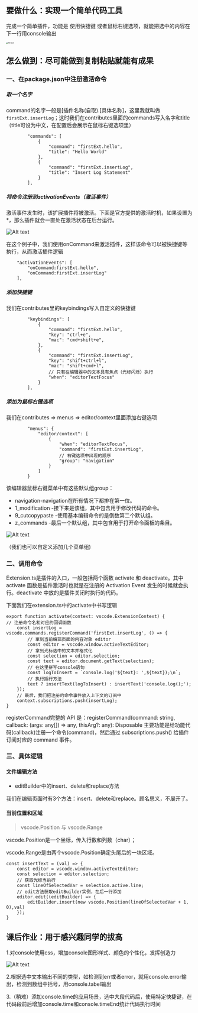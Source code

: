 ## 要做什么：实现一个简单代码工具

完成一个简单插件，功能是 使用快捷键 或者鼠标右键选项，就能把选中的内容在下一行用console输出

<img src="https://tva1.sinaimg.cn/large/e6c9d24ely1h2iodjcdcvg20wu0u0div.gif" alt="Alt text" style="zoom:33%;" />

## 怎么做到：尽可能做到复制粘贴就能有成果

### 一、在package.json中注册激活命令

##### 取一个名字

command的名字一般是[插件名称(自取).[具体名称]，这里我就叫做 `firstExt.insertLog`；这时我们在contributes里面的commands写入名字和title（title可设为中文，在配置后会展示在鼠标右键选项里）

```
		"commands": [
			{
				"command": "firstExt.hello",
				"title": "Hello World"
			},
			{
				"command": "firstExt.insertLog",
				"title": "Insert Log Statement"
			}
		],
```


##### 将命令注册到activationEvents（激活事件）

激活事件发生时，该扩展插件将被激活。下面是官方提供的激活时机，如果设置为*，那么插件就会一直处在激活状态在后台运行。

![Alt text](https://tva1.sinaimg.cn/large/e6c9d24ely1h2iodih42pj20a709rgly.jpg)

在这个例子中，我们使用onCommand来激活插件，这样该命令可以被快捷键等执行，从而激活插件逻辑

```
	"activationEvents": [
		"onCommand:firstExt.hello",
		"onCommand:firstExt.insertLog"
	],
```

##### 添加快捷键

我们在contributes里的keybindings写入自定义的快捷键

```
		"keybindings": [
			{
				"command": "firstExt.hello",
				"key": "ctrl+e",
				"mac": "cmd+shift+e",
			},
			{
				"command": "firstExt.insertLog",
				"key": "shift+ctrl+l",
				"mac": "shift+cmd+l",
				// 只有在编辑器中的文本具有焦点（光标闪烁）执行
				"when": "editorTextFocus"
			}
		],
```

##### 添加为鼠标右键选项

我们在contributes => menus => editor/context里面添加右键选项

```
		"menus": {
			"editor/context": [
				{
					"when": "editorTextFocus",
					"command": "firstExt.insertLog",
					// 右键选项中出现的顺序
					"group": "navigation"
				}
			]
		}
```

该编辑器鼠标右键菜单中有这些默认组group：

- navigation-navigation在所有情况下都排在第一位。
- 1_modification -接下来是该组，其中包含用于修改代码的命令。
- 9_cutcopypaste -使用基本编辑命令的是倒数第二个默认组。
- z_commands -最后一个默认组，其中包含用于打开命令面板的条目。

![Alt text](https://tva1.sinaimg.cn/large/e6c9d24ely1h2iodk29wmj20hc07jt9i.jpg)

（我们也可以自定义添加几个菜单组)

### 二、调用命令

Extension.ts是插件的入口，一般包括两个函数 activate 和 deactivate。其中 activate 函数是插件激活时也就是在注册的 Activation Event 发生的时候就会执行。deactivate 中放的是插件关闭时执行的代码。

下面我们在extension.ts中的activate中书写逻辑

```
export function activate(context: vscode.ExtensionContext) {  
// 注册命令名和对应的回调函数
    const insertLog = vscode.commands.registerCommand('firstExt.insertLog', () => {
	    // 拿到当前编辑页面的内容对象 editor
        const editor = vscode.window.activeTextEditor;
        // 拿到光标选中的文本并格式化
        const selection = editor.selection;
        const text = editor.document.getText(selection);
        // 在这里拼写console语句
		const logToInsert = `console.log('${text}: ',${text});\n`;
		// 执行插行方法
		text ? insertText(logToInsert) : insertText('console.log();');
    });
    // 最后，我们把注册的命令事件放入上下文的订阅中 
    context.subscriptions.push(insertLog);
}
```

registerCommand完整的 API 是：registerCommand(command: string, callback: (args: any[]) => any, thisArg?: any): Disposable
主要功能是给功能代码(callback)注册一个命令(command)，然后通过 subscriptions.push() 给插件订阅对应的 command 事件。

### 三、具体逻辑

#### 文件编辑方法

- editBuilder中的insert、delete和replace方法

我们在编辑页面时有3个方法：insert、delete和replace。顾名思义，不展开了。

#### 当前位置和区域

> vscode.Position 与 vscode.Range

vscode.Position是一个坐标，传入行数和列数（char）；

vscode.Range是由两个vscode.Position确定头尾后的一块区域。

```
const insertText = (val) => {
    const editor = vscode.window.activeTextEditor;
    const selection = editor.selection;
    // 获取光标当前行
    const lineOfSelectedVar = selection.active.line;
	// edit方法获取editBuilder实例，在后一行添加
    editor.edit((editBuilder) => {
		editBuilder.insert(new vscode.Position(lineOfSelectedVar + 1, 0),val)
	});
}
```



## 课后作业：用于感兴趣同学的拔高

1.对console使用css，增加console图形样式、颜色的个性化，发挥创造力

![Alt text](https://tva1.sinaimg.cn/large/e6c9d24ely1h2iodkptoyj20n402zjro.jpg)

2.根据选中文本输出不同的类型，如检测到err或者error，就用console.error输出，检测到数组中括号，用console.tabel输出

3.（稍难）添加console.time的应用场景，选中大段代码后，使用特定快捷键，在代码段前后增加console.time和console.timeEnd统计代码执行时间